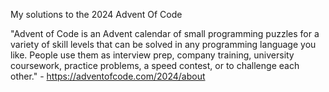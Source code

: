 My solutions to the 2024 Advent Of Code 

"Advent of Code is an Advent calendar of small programming puzzles for a variety of skill levels that can be solved in any programming language you like. People use them as interview prep, company training, university coursework, practice problems, a speed contest, or to challenge each other." - https://adventofcode.com/2024/about
